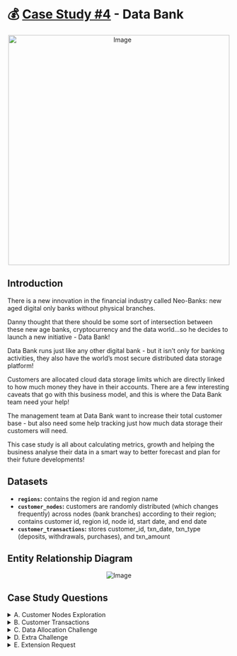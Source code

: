 # :moneybag: [Case Study #4](https://8weeksqlchallenge.com/case-study-4/) - Data Bank
<p align="center"> <img src="https://8weeksqlchallenge.com/images/case-study-designs/4.png" alt="Image" width="500" height="520">

## Introduction
There is a new innovation in the financial industry called Neo-Banks: new aged digital only banks without physical branches.

Danny thought that there should be some sort of intersection between these new age banks, cryptocurrency and the data world…so he decides to launch a new initiative - Data Bank!

Data Bank runs just like any other digital bank - but it isn’t only for banking activities, they also have the world’s most secure distributed data storage platform!

Customers are allocated cloud data storage limits which are directly linked to how much money they have in their accounts. There are a few interesting caveats that go with this business model, and this is where the Data Bank team need your help!

The management team at Data Bank want to increase their total customer base - but also need some help tracking just how much data storage their customers will need.

This case study is all about calculating metrics, growth and helping the business analyse their data in a smart way to better forecast and plan for their future developments!
  
## Datasets
  - **`regions`:** contains the region id and region name
  - **`customer_nodes`:** customers are randomly distributed (which changes frequently) across nodes (bank branches) according to their region; contains customer id, region id, node id, start date, and end date
  - **`customer_transactions`:** stores customer_id, txn_date, txn_type (deposits, withdrawals, purchases), and txn_amount

## Entity Relationship Diagram  
<p align="center"> <img src="https://8weeksqlchallenge.com/images/case-study-4-erd.png" alt="Image">

## Case Study Questions
<details> <summary> A. Customer Nodes Exploration </summary> 
  
  1. How many unique nodes are there on the Data Bank system?
  2. What is the number of nodes per region?
  3. How many customers are allocated to each region?
  4. How many days on average are customers reallocated to a different node?
  5. What is the median, 80th and 95th percentile for this same reallocation days metric for each region? </details>

<details> <summary> B. Customer Transactions </summary>
  
  1. What is the unique count and total amount for each transaction type?
  2. What is the average total historical deposit counts and amounts for all customers?
  3. For each month - how many Data Bank customers make more than 1 deposit and either 1 purchase or 1 withdrawal in a single month?
  4. What is the closing balance for each customer at the end of the month?
  5. What is the percentage of customers who increase their closing balance by more than 5%? </details>

<details> <summary> C. Data Allocation Challenge </summary> 
  
To test out a few different hypotheses - the Data Bank team wants to run an experiment where different groups of customers would be allocated data using 3 different options:
  - Option 1: data is allocated based off the amount of money at the end of the previous month
  - Option 2: data is allocated on the average amount of money kept in the account in the previous 30 days
  - Option 3: data is updated real-time
  1. For this multi-part challenge question - you have been requested to generate the following data elements to help the Data Bank team estimate how much data will need to be provisioned for each option:
  - running customer balance column that includes the impact each transaction
  - customer balance at the end of each month
  - minimum, average and maximum values of the running balance for each customer
  2. Using all of the data available - how much data would have been required for each option on a monthly basis? </details>

<details> <summary> D. Extra Challenge </summary> 
  
Data Bank wants to try another option which is a bit more difficult to implement - they want to calculate data growth using an interest calculation, just like in a traditional savings account you might have with a bank.

If the annual interest rate is set at 6% and the Data Bank team wants to reward its customers by increasing their data allocation based off the interest calculated on a daily basis at the end of each day, how much data would be required for this option on a monthly basis?

Special notes:
  - Data Bank wants an initial calculation which does not allow for compounding interest, however they may also be interested in a daily compounding interest calculation so you can try to perform this calculation if you have the stamina! </details>

<details> <summary> E. Extension Request </summary> 
  
The Data Bank team wants you to use the outputs generated from the above sections to create a quick Powerpoint presentation which will be used as marketing materials for both external investors who might want to buy Data Bank shares and new prospective customers who might want to bank with Data Bank.
  - Using the outputs generated from the customer node questions, generate a few headline insights which Data Bank might use to market it’s world-leading security features to potential investors and customers.
  - With the transaction analysis - prepare a 1 page presentation slide which contains all the relevant information about the various options for the data provisioning so the Data Bank management team can make an informed decision. </details>
